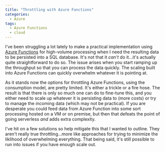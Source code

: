 ```yaml
---
title: "Throttling with Azure Functions"
categories:
  - Azure
tags:
  - Azure Functions
  - cloud
---
```


I've been struggling a lot lately to make a practical implementation using [Azure Functions](https://azure.microsoft.com/en-us/services/functions/) for high-volume processing when I need the resulting data to be persisted into a SQL database. It's not that it _can't_ do it...it's actually quite straightforward to do so. The issue arises when you start ramping up the throughput so that you can process the data quickly. The scaling built into Azure Functions can quickly overwhelm whatever it is pointing at. <!-- more -->

As it stands now the options for throttling Azure Functions, using the consumption model, are pretty limited. It's either a trickle or a fire hose. The result is that there is only so much one can do to fine-tune this, and you either need to scale up whatever it is persisting data to (more costs) or try to manage the incoming data (which may not be practical). If you are desperate you could feed data from Azure Function into some sort processing hosted on a VM or on premise, but then that defeats the point of going serverless _and_ adds extra complexity.

I've hit on a few solutions so help mitigate this that I wanted to outline. They aren't really true throttling...more like approaches for trying to minimize the liklihood of overwhelming everything. That being said, it's still possible to run into issues if you have enough scale out.